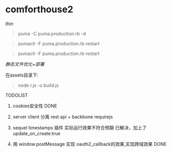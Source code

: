 comforthouse2
=========

*thin*
> puma -C puma.production.rb -d

> pumactl -F puma.production.rb restart

> pumactl -F puma.production.rb restart


*静态文件优化+部署*

在assets目录下:

> node r.js -o build.js

TODOLIST

1. cookies安全性 DONE

2. server client 分离 rest api + backbone requirejs

3. sequel timestamps 插件 实际运行效果不符合预期 已解决，加上了update_on_create:true

4. 用 window.postMessage 实现 oauth2_callback的效果,实现跨域效果 DONE










